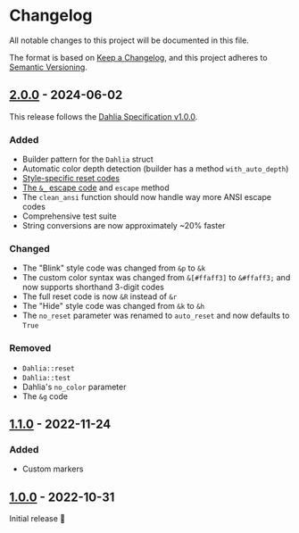 # Changelog

All notable changes to this project will be documented in this file.

The format is based on [Keep a Changelog](https://keepachangelog.com/en/1.0.0/),
and this project adheres to [Semantic Versioning](https://semver.org/spec/v2.0.0.html).

## [2.0.0] - 2024-06-02

This release follows the [Dahlia Specification v1.0.0][spec].

### Added

- Builder pattern for the `Dahlia` struct
- Automatic color depth detection (builder has a method `with_auto_depth`)
- [Style-specific reset codes][spec-reset]
- [The `&_` escape code][spec-esc] and `escape` method
- The `clean_ansi` function should now handle way more ANSI escape codes
- Comprehensive test suite
- String conversions are now approximately ~20% faster

### Changed

- The "Blink" style code was changed from `&p` to `&k`
- The custom color syntax was changed from `&[#ffaff3]` to `&#ffaff3;` and now
  supports shorthand 3-digit codes
- The full reset code is now `&R` instead of `&r`
- The "Hide" style code was changed from `&k` to `&h`
- The `no_reset` parameter was renamed to `auto_reset` and now
  defaults to `True`

### Removed

- `Dahlia::reset`
- `Dahlia::test`
- Dahlia's `no_color` parameter
- The `&g` code

[spec]: https://github.com/dahlia-lib/spec/
[spec-reset]: https://github.com/dahlia-lib/spec/blob/main/SPECIFICATION.md#resetting
[spec-esc]: https://github.com/dahlia-lib/spec/blob/main/SPECIFICATION.md#escaping

## [1.1.0] - 2022-11-24

### Added

- Custom markers

## [1.0.0] - 2022-10-31

Initial release 🚀

[1.0.0]: https://github.com/trag1c/Dahlia.rs/releases/tag/1.0.0
[1.1.0]: https://github.com/trag1c/Dahlia.rs/compare/1.0.0...1.1.0
[2.0.0]: https://github.com/trag1c/Dahlia.rs/compare/1.1.0...2.0.0
